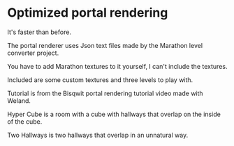 # Optimized portal rendering

It's faster than before.

The portal renderer uses Json text files made by the Marathon level converter project.

You have to add Marathon textures to it yourself, I can't include the textures.

Included are some custom textures and three levels to play with.

Tutorial is from the Bisqwit portal rendering tutorial video made with Weland.

Hyper Cube is a room with a cube with hallways that overlap on the inside of the cube.

Two Hallways is two hallways that overlap in an unnatural way. 
